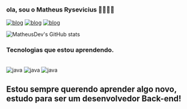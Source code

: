 ### ola, sou o Matheus Rysevicius 👋🏻👋🏻

[![blog](https://img.shields.io/badge/LinkedIn-0077B5?style=for-the-badge&logo=linkedin&logoColor=white)](https://www.linkedin.com/in/matheus-silva-rysevicius)
[![blog](https://img.shields.io/badge/Gmail-D14836?style=for-the-badge&logo=gmail&logoColor=white)](https://mail.google.com/mail/u/0/#inbox?compose=GTvVlcSKkVbXFBRsNfFDJddcDdkkSLTJTvvNvRFNHKJNFxjzgjVBmmQJmlJvkXvxpZTXGQvCfFSGX)
[![blog](https://img.shields.io/badge/website-000000?style=for-the-badge&logo=About.me&logoColor=white)]([![blog](https://img.shields.io/badge/Gmail-D14836?style=for-the-badge&logo=gmail&logoColor=white)](file:///C:/Users/mryse/AppData/Local/Microsoft/Windows/INetCache/IE/JT22NG11/Curriculo%20MatheusR[1].pdf))

![MatheusDev's GitHub stats](https://github-readme-stats.vercel.app/api?username=MatheusR&show_icons=true&theme=radical)

### Tecnologias que estou aprendendo.
<div style="display: inline_block"><br/>
<img align= "center" alt="java" src=https://img.shields.io/badge/Java-ED8B00?style=for-the-badge&logo=openjdk&logoColor=white>
<img align= "center" alt="java" src=https://img.shields.io/badge/Python-3776AB?style=for-the-badge&logo=python&logoColor=white>
<img align= "center" alt="java" src=https://img.shields.io/badge/MySQL-00000F?style=for-the-badge&logo=mysql&logoColor=white
</div>

## Estou sempre querendo aprender algo novo, estudo para ser um desenvolvedor Back-end!
